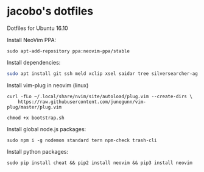 jacobo's dotfiles
=================

Dotfiles for Ubuntu 16.10

Install NeoVim PPA:

```
sudo apt-add-repository ppa:neovim-ppa/stable
```

Install dependencies:

```sh
sudo apt install git ssh meld xclip xsel saidar tree silversearcher-ag zsh tmux highlight python-dev python-pip python3-dev python3-pip neovim p7zip-full jq git-extras
```

Install vim-plug in neovim (linux)

```
curl -fLo ~/.local/share/nvim/site/autoload/plug.vim --create-dirs \
    https://raw.githubusercontent.com/junegunn/vim-plug/master/plug.vim
```

```
chmod +x bootstrap.sh
```

Install global node.js packages:

```
sudo npm i -g nodemon standard tern npm-check trash-cli
```

Install python packages:

```
sudo pip install cheat && pip2 install neovim && pip3 install neovim
```
